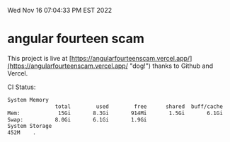 Wed Nov 16 07:04:33 PM EST 2022

# angular fourteen scam


This project is live at [https://angularfourteenscam.vercel.app/](https://angularfourteenscam.vercel.app/ "dog!") thanks to Github and Vercel.

CI Status: 

```bash
System Memory
               total        used        free      shared  buff/cache   available
Mem:            15Gi       8.3Gi       914Mi       1.5Gi       6.1Gi       5.1Gi
Swap:          8.0Gi       6.1Gi       1.9Gi
System Storage
452M	.
```
